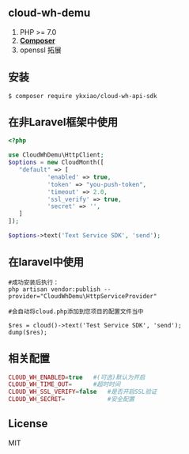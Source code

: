 ## cloud-wh-demu

1. PHP >= 7.0
2. **[Composer](https://getcomposer.org/)**
3. openssl 拓展

## 安装

```shell
$ composer require ykxiao/cloud-wh-api-sdk
```

## 在非Laravel框架中使用

```php
<?php

use CloudWhDemu\HttpClient;
$options = new CloudMonth([
   "default" => [
           'enabled' => true,
           'token' => "you-push-token",
           'timeout' => 2.0,
           'ssl_verify' => true,
           'secret' => '',
   ]
]);

$options->text('Text Service SDK', 'send');

```

## 在laravel中使用
```shell
#成功安装后执行：
php artisan vendor:publish --provider="CloudWhDemu\HttpServiceProvider"

#会自动将cloud.php添加到您项目的配置文件当中

$res = cloud()->text('Test Service SDK', 'send');
dump($res);
```

## 相关配置
```php
CLOUD_WH_ENABLED=true   #(可选)默认为开启
CLOUD_WH_TIME_OUT=      #超时时间
CLOUD_WH_SSL_VERIFY=false   #是否开启SSL验证
CLOUD_WH_SECRET=            #安全配置
```

## License

MIT